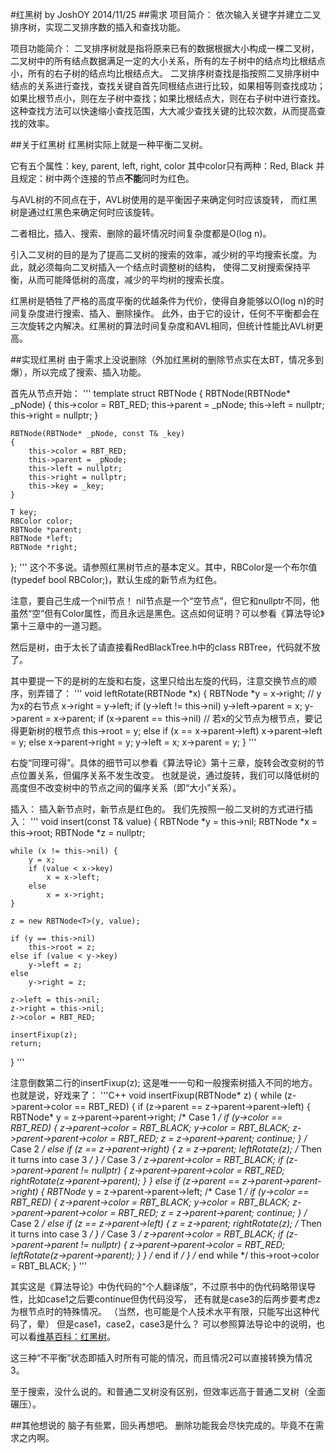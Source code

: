﻿#红黑树 by JoshOY  2014/11/25
##需求
项目简介：
依次输入关键字并建立二叉排序树，实现二叉排序数的插入和查找功能。

项目功能简介：
二叉排序树就是指将原来已有的数据根据大小构成一棵二叉树，二叉树中的所有结点数据满足一定的大小关系，所有的左子树中的结点均比根结点小，所有的右子树的结点均比根结点大。
二叉排序树查找是指按照二叉排序树中结点的关系进行查找，查找关键自首先同根结点进行比较，如果相等则查找成功；如果比根节点小，则在左子树中查找；如果比根结点大，则在右子树中进行查找。这种查找方法可以快速缩小查找范围，大大减少查找关键的比较次数，从而提高查找的效率。

##关于红黑树
红黑树实际上就是一种平衡二叉树。

它有五个属性：key, parent, left, right, color
其中color只有两种：Red, Black
并且规定：树中两个连接的节点<strong>不能</strong>同时为红色。

与AVL树的不同点在于，AVL树使用的是平衡因子来确定何时应该旋转，
而红黑树是通过红黑色来确定何时应该旋转。

二者相比，插入、搜索、删除的最坏情况时间复杂度都是O(log n)。

引入二叉树的目的是为了提高二叉树的搜索的效率，减少树的平均搜索长度。为此，就必须每向二叉树插入一个结点时调整树的结构，
使得二叉树搜索保持平衡，从而可能降低树的高度，减少的平均树的搜索长度。

红黑树是牺牲了严格的高度平衡的优越条件为代价，使得自身能够以O(log n)的时间复杂度进行搜索、插入、删除操作。
此外，由于它的设计，任何不平衡都会在三次旋转之内解决。红黑树的算法时间复杂度和AVL相同，但统计性能比AVL树更高。

##实现红黑树
由于需求上没说删除（外加红黑树的删除节点实在太BT，情况多到爆），所以完成了搜索、插入功能。

首先从节点开始：
'''
template <class T>
struct RBTNode {
	RBTNode(RBTNode* _pNode)
	{
		this->color = RBT_RED;
		this->parent = _pNode;
		this->left = nullptr;
		this->right = nullptr;
	}

	RBTNode(RBTNode* _pNode, const T& _key)
	{
		this->color = RBT_RED;
		this->parent = _pNode;
		this->left = nullptr;
		this->right = nullptr;
		this->key = _key;
	}

	T key;
	RBColor color;
	RBTNode *parent;
	RBTNode *left;
	RBTNode *right;
};
'''
这个不多说。请参照红黑树节点的基本定义。其中，RBColor是一个布尔值(typedef bool RBColor;)，默认生成的新节点为红色。

注意，要自己生成一个nil节点！
nil节点是一个“空节点”，但它和nullptr不同，他虽然“空”但有Color属性，而且永远是黑色。这点如何证明？可以参看《算法导论》第十三章中的一道习题。

然后是树，由于太长了请直接看RedBlackTree.h中的class RBTree，代码就不放了。

其中要提一下的是树的左旋和右旋，这里只给出左旋的代码，注意交换节点的顺序，别弄错了：
'''
void leftRotate(RBTNode<T> *x)
	{
		RBTNode<T> *y = x->right;	// y为x的右节点
		x->right = y->left;
		if (y->left != this->nil)
			y->left->parent = x;
		y->parent = x->parent;
		if (x->parent == this->nil)	// 若x的父节点为根节点，要记得更新树的根节点
			this->root = y;
		else if (x == x->parent->left)
			x->parent->left = y;
		else
			x->parent->right = y;
		y->left = x;
		x->parent = y;
	}
'''

右旋“同理可得”。具体的细节可以参看《算法导论》第十三章，旋转会改变树的节点位置关系，但偏序关系不发生改变。
也就是说，通过旋转，我们可以降低树的高度但不改变树中的节点之间的偏序关系（即“大小”关系）。

插入：
插入新节点时，新节点是红色的。
我们先按照一般二叉树的方式进行插入：
'''
void insert(const T& value)
{
	RBTNode<T> *y = this->nil;
	RBTNode<T> *x = this->root;
	RBTNode<T> *z = nullptr;

	while (x != this->nil) {
		y = x;
		if (value < x->key)
			x = x->left;
		else
			x = x->right;
	}

	z = new RBTNode<T>(y, value);

	if (y == this->nil)
		this->root = z;
	else if (value < y->key)
		y->left = z;
	else
		y->right = z;

	z->left = this->nil;
	z->right = this->nil;
	z->color = RBT_RED;
	
	insertFixup(z);
	return;
}
'''

注意倒数第二行的insertFixup(z);
这是唯一一句和一般搜索树插入不同的地方。
也就是说，好戏来了：
'''C++
void insertFixup(RBTNode<T>* z) {
	while (z->parent->color == RBT_RED) {
		if (z->parent == z->parent->parent->left) {
			RBTNode<T>* y = z->parent->parent->right;
			/* Case 1 */
			if (y->color == RBT_RED) {
				z->parent->color = RBT_BLACK;
				y->color = RBT_BLACK;
				z->parent->parent->color = RBT_RED;
				z = z->parent->parent;
				continue;
			}
			/* Case 2 */
			else if (z == z->parent->right) {
				z = z->parent;
				leftRotate(z);	/* Then it turns into case 3 */
			}
			/* Case 3 */
			z->parent->color = RBT_BLACK;
			if (z->parent->parent != nullptr) {
				z->parent->parent->color = RBT_RED;
				rightRotate(z->parent->parent);
			}
		}
		else if (z->parent == z->parent->parent->right) {
			RBTNode<T>* y = z->parent->parent->left;
			/* Case 1 */
			if (y->color == RBT_RED) {
				z->parent->color = RBT_BLACK;
				y->color = RBT_BLACK;
				z->parent->parent->color = RBT_RED;
				z = z->parent->parent;
				continue;
			}
			/* Case 2 */
			else if (z == z->parent->left) {
				z = z->parent;
				rightRotate(z);	/* Then it turns into case 3 */
			}
			/* Case 3 */
			z->parent->color = RBT_BLACK;
			if (z->parent->parent != nullptr) {
				z->parent->parent->color = RBT_RED;
				leftRotate(z->parent->parent);
			}
		} /* end if */ 
	} /* end while */
	this->root->color = RBT_BLACK;
}
'''

其实这是《算法导论》中伪代码的“个人翻译版”，不过原书中的伪代码略带误导性，比如case1之后要continue但伪代码没写，
还有就是case3的后两步要考虑z为根节点时的特殊情况。
（当然，也可能是个人技术水平有限，只能写出这种代码了，晕）
但是case1，case2，case3是什么？
可以参照算法导论中的说明，也可以看<a href="http://zh.wikipedia.org/wiki/%E7%BA%A2%E9%BB%91%E6%A0%91">维基百科：红黑树</a>。

这三种“不平衡”状态即插入时所有可能的情况，而且情况2可以直接转换为情况3。

至于搜索，没什么说的。和普通二叉树没有区别，但效率远高于普通二叉树（全面碾压）。

##其他想说的
脑子有些累，回头再想吧。
删除功能我会尽快完成的。毕竟不在需求之内啊。
